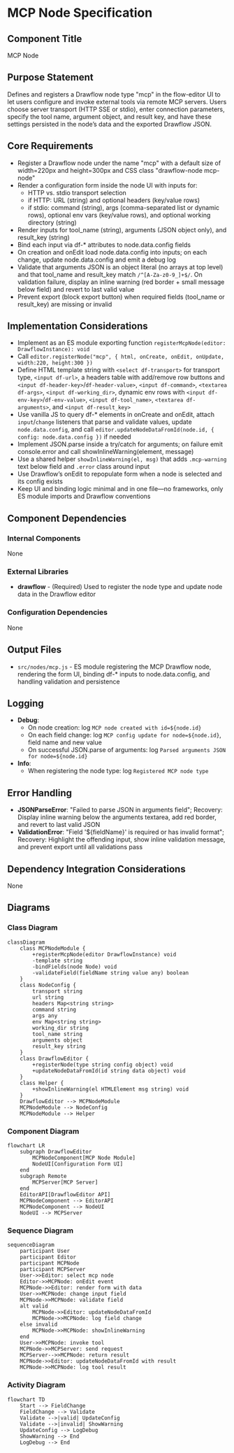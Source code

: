 # MCP Node Specification

## Component Title

MCP Node

## Purpose Statement

Defines and registers a Drawflow node type "mcp" in the flow-editor UI to let users configure and invoke external tools via remote MCP servers. Users choose server transport (HTTP SSE or stdio), enter connection parameters, specify the tool name, argument object, and result key, and have these settings persisted in the node’s data and the exported Drawflow JSON.

## Core Requirements

- Register a Drawflow node under the name "mcp" with a default size of width=220px and height=300px and CSS class "drawflow-node mcp-node"
- Render a configuration form inside the node UI with inputs for:
  - HTTP vs. stdio transport selection
  - if HTTP: URL (string) and optional headers (key/value rows)
  - if stdio: command (string), args (comma-separated list or dynamic rows), optional env vars (key/value rows), and optional working directory (string)
- Render inputs for tool_name (string), arguments (JSON object only), and result_key (string)
- Bind each input via df-* attributes to node.data.config fields
- On creation and onEdit load node.data.config into inputs; on each change, update node.data.config and emit a debug log
- Validate that arguments JSON is an object literal (no arrays at top level) and that tool_name and result_key match `/^[A-Za-z0-9_]+$/`. On validation failure, display an inline warning (red border + small message below field) and revert to last valid value
- Prevent export (block export button) when required fields (tool_name or result_key) are missing or invalid

## Implementation Considerations

- Implement as an ES module exporting function `registerMcpNode(editor: DrawflowInstance): void`
- Call `editor.registerNode("mcp", { html, onCreate, onEdit, onUpdate, width:220, height:300 })`
- Define HTML template string with `<select df-transport>` for transport type, `<input df-url>`, a headers table with add/remove row buttons and `<input df-header-key>`/`df-header-value>`, `<input df-command>`, `<textarea df-args>`, `<input df-working_dir>`, dynamic env rows with `<input df-env-key>`/`df-env-value>`, `<input df-tool_name>`, `<textarea df-arguments>`, and `<input df-result_key>`
- Use vanilla JS to query df-* elements in onCreate and onEdit, attach `input`/`change` listeners that parse and validate values, update `node.data.config`, and call `editor.updateNodeDataFromId(node.id, { config: node.data.config })` if needed
- Implement JSON.parse inside a try/catch for arguments; on failure emit console.error and call showInlineWarning(element, message)
- Use a shared helper `showInlineWarning(el, msg)` that adds `.mcp-warning` text below field and `.error` class around input
- Use Drawflow’s onEdit to repopulate form when a node is selected and its config exists
- Keep UI and binding logic minimal and in one file—no frameworks, only ES module imports and Drawflow conventions

## Component Dependencies

### Internal Components

None

### External Libraries

- **drawflow** - (Required) Used to register the node type and update node data in the Drawflow editor

### Configuration Dependencies

None

## Output Files

- `src/nodes/mcp.js` - ES module registering the MCP Drawflow node, rendering the form UI, binding df-* inputs to node.data.config, and handling validation and persistence

## Logging

- **Debug**:
  - On node creation: log `MCP node created with id=${node.id}`
  - On each field change: log `MCP config update for node=${node.id}`, field name and new value
  - On successful JSON.parse of arguments: log `Parsed arguments JSON for node=${node.id}`
- **Info**:
  - When registering the node type: log `Registered MCP node type`

## Error Handling

- **JSONParseError**: "Failed to parse JSON in arguments field"; Recovery: Display inline warning below the arguments textarea, add red border, and revert to last valid JSON
- **ValidationError**: "Field '${fieldName}' is required or has invalid format"; Recovery: Highlight the offending input, show inline validation message, and prevent export until all validations pass

## Dependency Integration Considerations

None

## Diagrams

### Class Diagram
```mermaid
classDiagram
    class MCPNodeModule {
        +registerMcpNode(editor DrawflowInstance) void
        -template string
        -bindFields(node Node) void
        -validateField(fieldName string value any) boolean
    }
    class NodeConfig {
        transport string
        url string
        headers Map<string string>
        command string
        args any
        env Map<string string>
        working_dir string
        tool_name string
        arguments object
        result_key string
    }
    class DrawflowEditor {
        +registerNode(type string config object) void
        +updateNodeDataFromId(id string data object) void
    }
    class Helper {
        +showInlineWarning(el HTMLElement msg string) void
    }
    DrawflowEditor --> MCPNodeModule
    MCPNodeModule --> NodeConfig
    MCPNodeModule --> Helper
```  

### Component Diagram
```mermaid
flowchart LR
    subgraph DrawflowEditor
        MCPNodeComponent[MCP Node Module]
        NodeUI[Configuration Form UI]
    end
    subgraph Remote
        MCPServer[MCP Server]
    end
    EditorAPI[DrawflowEditor API]
    MCPNodeComponent --> EditorAPI
    MCPNodeComponent --> NodeUI
    NodeUI --> MCPServer
```  

### Sequence Diagram
```mermaid
sequenceDiagram
    participant User
    participant Editor
    participant MCPNode
    participant MCPServer
    User->>Editor: select mcp node
    Editor->>MCPNode: onEdit event
    MCPNode->>Editor: render form with data
    User->>MCPNode: change input field
    MCPNode->>MCPNode: validate field
    alt valid
        MCPNode->>Editor: updateNodeDataFromId
        MCPNode->>MCPNode: log field change
    else invalid
        MCPNode->>MCPNode: showInlineWarning
    end
    User->>MCPNode: invoke tool
    MCPNode->>MCPServer: send request
    MCPServer-->>MCPNode: return result
    MCPNode->>Editor: updateNodeDataFromId with result
    MCPNode->>MCPNode: log tool result
```  

### Activity Diagram
```mermaid
flowchart TD
    Start --> FieldChange
    FieldChange --> Validate
    Validate -->|valid| UpdateConfig
    Validate -->|invalid| ShowWarning
    UpdateConfig --> LogDebug
    ShowWarning --> End
    LogDebug --> End
```